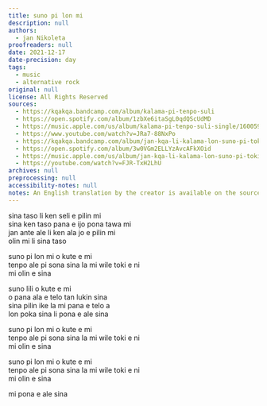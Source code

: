 ```yaml
---
title: suno pi lon mi
description: null
authors:
  - jan Nikoleta
proofreaders: null
date: 2021-12-17
date-precision: day
tags:
  - music
  - alternative rock
original: null
license: All Rights Reserved
sources:
  - https://kqakqa.bandcamp.com/album/kalama-pi-tenpo-suli
  - https://open.spotify.com/album/1zbXe6itaSgL0qdQScUdMD
  - https://music.apple.com/us/album/kalama-pi-tenpo-suli-single/1600599543
  - https://www.youtube.com/watch?v=JRa7-88NxPo
  - https://kqakqa.bandcamp.com/album/jan-kqa-li-kalama-lon-suno-pi-toki-pona-lon-tenpo-sike-nanpa-2023
  - https://open.spotify.com/album/3w0VGm2ELLYzAvcAFkXOid
  - https://music.apple.com/us/album/jan-kqa-li-kalama-lon-suno-pi-toki-pona-lon-tenpo-sike/1703886265
  - https://youtube.com/watch?v=FJR-TxH2LhU
archives: null
preprocessing: null
accessibility-notes: null
notes: An English translation by the creator is available on the sources
---
```


sina taso li ken seli e pilin mi  \
sina ken taso pana e ijo pona tawa mi  \
jan ante ale li ken ala jo e pilin mi  \
olin mi li sina taso

suno pi lon mi o kute e mi  \
tenpo ale pi sona sina la mi wile toki e ni  \
mi olin e sina

suno lili o kute e mi  \
o pana ala e telo tan lukin sina  \
sina pilin ike la mi pana e telo a  \
lon poka sina li pona e ale sina

suno pi lon mi o kute e mi  \
tenpo ale pi sona sina la mi wile toki e ni  \
mi olin e sina

suno pi lon mi o kute e mi  \
tenpo ale pi sona sina la mi wile toki e ni  \
mi olin e sina

mi pona e ale sina

